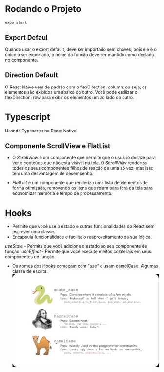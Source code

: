 # Rodando o Projeto

```
expo start
```

## Export Defaul
Quando usar o export default, deve ser importado sem chaves, pois ele é o único a ser exportado, o nome da função deve ser mantido como declado no componente.

## Direction Default
O React Naive vem de padrão com o flexDirection: column, ou seja, os elementos são exibidos um abaixo do outro. Você pode estilizar o flexDirection: row para exibir os elementos um ao lado do outro.

# Typescript

Usando Typescript no React Native.

## Componente ScrollView e FlatList

- O *ScrollView* é um componente que permite que o usuário deslize para ver o conteúdo que não está visível na tela. O *ScrollView* renderiza todos os seus componentes filhos de reação de uma só vez, mas isso tem uma desvantagem de desempenho.

- *FlatList* é um componente que renderiza uma lista de elementos de forma otimizada, removendo os itens que rolam para fora da tela para economizar memória e tempo de processamento.

# Hooks
- Permite que você use o estado e outras funcionalidades do React sem escrever uma classe.
- Encapsula funcionalidade e facilita o reaproveitamento da sua lógica.

*useState* - Permite que você adicione o estado ao seu componente de função.
*useEffect* - Permite que você execute efeitos colaterais em seus componentes de função.

- Os nomes dos Hooks começam com *"use"* e usam camelCase.
Algumas classe de escrita:
![Classe de escrita](./tipos-Escrita.png)